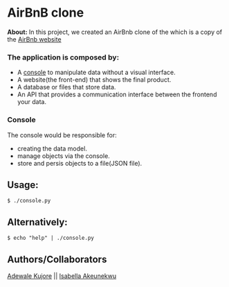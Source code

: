 # AirBnB clone
**About:** In this project, we created an AirBnb clone of the which is a copy of the [AirBnb website](https://www.airbnb.com/)

### The application is composed by:

- A [console](#Console) to manipulate data without a visual interface.
- A website(the front-end) that shows the final product.
- A database or files that store data.
- An API that provides a communication interface between the frontend your data. 

### Console
The console would be responsible for:
- creating the data model.
- manage objects via the console.
- store and persis objects to a file(JSON file).

## Usage:
	$ ./console.py

## Alternatively:
	$ echo "help" | ./console.py

## Authors/Collaborators
[Adewale Kujore](https://github.com/Adewale66) || [Isabella Akeunekwu](https://github.com/Bellacocho123)
